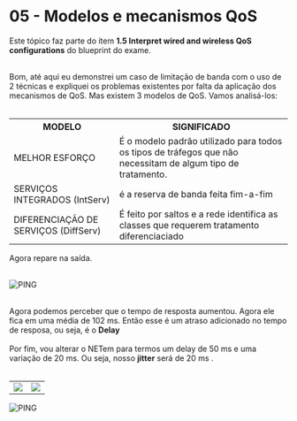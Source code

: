 # 05 - Modelos e mecanismos QoS

Este tópico faz parte do ítem **1.5 Interpret wired and wireless QoS configurations** do blueprint do exame. <br></br>

Bom, até aqui eu demonstrei um caso de limitação de banda com o uso de 2 técnicas e expliquei os problemas existentes por falta da aplicação dos mecanismos de QoS. Mas existem 3 modelos de QoS. Vamos analisá-los: <br></br>

<table>
       <tr >
           <th> MODELO </th> </td>  <th> SIGNIFICADO </th>
       </tr>
       <tr>
           <td> MELHOR ESFORÇO </td> <td> É o modelo padrão utilizado para todos os tipos de tráfegos que não necessitam de algum tipo de tratamento.</td>
       </tr>
       <tr>    
           <td> SERVIÇOS INTEGRADOS (IntServ) </td> <td> é a reserva de banda feita fim-a-fim</td>
        </tr>
        <tr>
           <td> DIFERENCIAÇÃO DE SERVIÇOS (DiffServ) </td> <td> É feito por saltos e a rede identifica as classes que requerem tratamento diferenciaciado </td> 
       </tr>  
</table>

Agora repare na saída. <br></br>

![PING](Imagens/ping_delay.png) <br></br>

Agora podemos perceber que o tempo de resposta aumentou. Agora ele fica em uma média de 102 ms. Então esse é um atraso adicionado no tempo de resposa, ou seja, é o **Delay** <br></br>
Por fim, vou alterar o NETem para termos um delay de 50 ms e uma variação de 20 ms. Ou seja, nosso **jitter** será de 20 ms . <br></br>

<table>
       <tr>
           <td> <img src = "Imagens/netem_03.png"> </img> </td>  <td> <img src = "Imagens/netem_04.png"> </img> </td>
       </tr>  
</table>

![PING](Imagens/ping_normal.png) <br></br>
